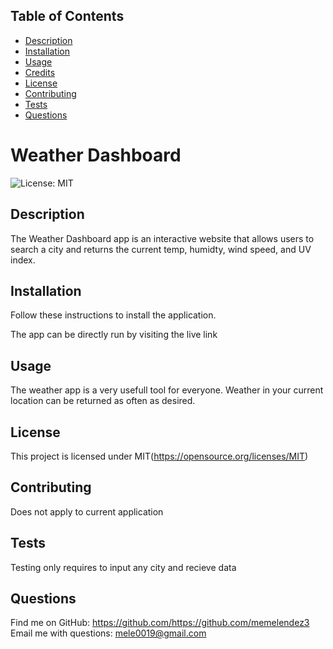 ## Table of Contents 

  
  * [Description](#description)
  * [Installation](#installation)
  * [Usage](#usage)
  * [Credits](#credits)
  * [License](#license)
  * [Contributing](#contributing)
  * [Tests](#tests)
  * [Questions](#questions)
    
  
# Weather Dashboard
![License: MIT](https://img.shields.io/badge/License-MIT-yellow.svg)

## Description 

The Weather Dashboard app is an interactive website that allows users to search a city and returns the current temp, humidty, wind speed, and UV index.


## Installation
Follow these instructions to install the application.

The app can be directly run by visiting the live link


## Usage 

The weather app is a very usefull tool for everyone.  Weather in your current location can be returned as often as desired.



## License
This project is licensed under MIT(https://opensource.org/licenses/MIT)



## Contributing

Does not apply to current application


## Tests

Testing only requires to input any city and recieve data

## Questions

Find me on GitHub: https://github.com/https://github.com/memelendez3
Email me with questions: mele0019@gmail.com

